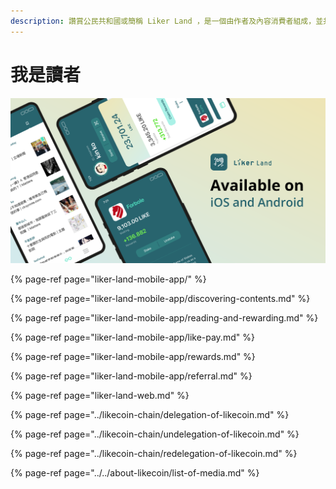 ```yaml
---
description: 讚賞公民共和國或簡稱 Liker Land ，是一個由作者及內容消費者組成，並共同管治的分散式網絡社群
---
```


# 我是讀者

![](../../.gitbook/assets/likecoin_ad72_appstore_og_ios_android.png)

{% page-ref page="liker-land-mobile-app/" %}

{% page-ref page="liker-land-mobile-app/discovering-contents.md" %}

{% page-ref page="liker-land-mobile-app/reading-and-rewarding.md" %}

{% page-ref page="liker-land-mobile-app/like-pay.md" %}

{% page-ref page="liker-land-mobile-app/rewards.md" %}

{% page-ref page="liker-land-mobile-app/referral.md" %}

{% page-ref page="liker-land-web.md" %}

{% page-ref page="../likecoin-chain/delegation-of-likecoin.md" %}

{% page-ref page="../likecoin-chain/undelegation-of-likecoin.md" %}

{% page-ref page="../likecoin-chain/redelegation-of-likecoin.md" %}

{% page-ref page="../../about-likecoin/list-of-media.md" %}

